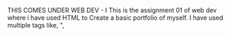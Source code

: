 THIS COMES UNDER WEB DEV - I 
This is the assignment 01 of web dev where i have used HTML to Create a basic portfolio of myself.
I have used multiple tags like, "<head>, <title>, <nav>, <ul>, <img>, <label> etc." and ids are alloted to each section for easy navigation.
Used very basic CSS to make the profile photo circular in shape, <style> tag is used. 
